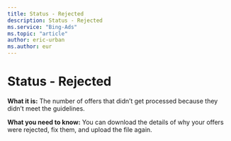 ```yaml
---
title: Status - Rejected
description: Status - Rejected
ms.service: "Bing-Ads"
ms.topic: "article"
author: eric-urban
ms.author: eur
---
```


# Status - Rejected

**What it is:**  The number of offers that didn’t get processed because they didn’t meet the guidelines.

**What you need to know:**  You can download the details of why your offers were rejected, fix them, and upload the file again.


